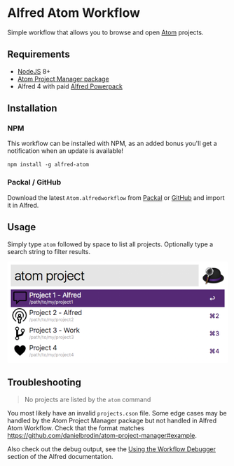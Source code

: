 # Alfred Atom Workflow

Simple workflow that allows you to browse and open [Atom](https://atom.io/) projects.

## Requirements

- [NodeJS](https://nodejs.org) 8+
- [Atom Project Manager package](https://atom.io/packages/project-manager)
- Alfred 4 with paid [Alfred Powerpack](https://www.alfredapp.com/powerpack)

## Installation

### NPM

This workflow can be installed with NPM, as an added bonus you'll get a notification when an update is available!

```shell
npm install -g alfred-atom
```

### Packal / GitHub

Download the latest `Atom.alfredworkflow` from [Packal](http://www.packal.org/workflow/atom) or [GitHub](https://github.com/Cloudstek/alfred-atom/releases) and import it in Alfred.

## Usage

Simply type `atom` followed by space to list all projects. Optionally type a search string to filter results.

![alfred-atom](screenshot.png)

## Troubleshooting

> No projects are listed by the `atom` command

You most likely have an invalid `projects.cson` file. Some edge cases may be handled by the Atom Project Manager package but not handled in Alfred Atom Workflow. Check that the format matches https://github.com/danielbrodin/atom-project-manager#example.

Also check out the debug output, see the [Using the Workflow Debugger](https://www.alfredapp.com/help/workflows/advanced/debugger/) section of the Alfred documentation.